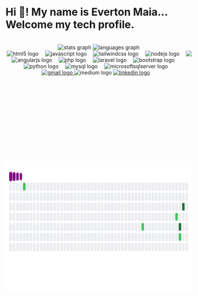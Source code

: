 <h1 align="left">Hi 👋! My name is Everton Maia... Welcome my tech profile.</h1>



<br clear="both">

<div align="center">
  <img src="https://github-readme-stats.vercel.app/api?username=TomMaiaGIt&hide_title=false&hide_rank=false&show_icons=true&include_all_commits=true&count_private=true&disable_animations=false&theme=github_dark&locale=en&hide_border=true" height="200" alt="stats graph"  />
  <img src="https://github-readme-stats.vercel.app/api/top-langs?username=TomMaiaGIt&locale=en&hide_title=false&layout=compact&card_width=320&langs_count=5&theme=github_dark&hide_border=true" height="100" alt="languages graph"  />
</div>


<img align="right" height="300" src="https://media1.giphy.com/media/v1.Y2lkPTc5MGI3NjExamc4dXcwcWxkcXd5d3RkamlqaHRyMXZzNHExMWJjdWdwY2ttN3gzMiZlcD12MV9pbnRlcm5hbF9naWZfYnlfaWQmY3Q9Zw/2IudUHdI075HL02Pkk/giphy.webp"  />




<div align="center">
  <img src="https://cdn.simpleicons.org/html5/E34F26" height="40" alt="html5 logo"  />
  <img width="10" />
  <img src="https://skillicons.dev/icons?i=js" height="40" alt="javascript logo"  />
  <img width="10" />
  <img src="https://cdn.simpleicons.org/tailwindcss/06B6D4" height="40" alt="tailwindcss logo"  />
  <img width="10" />
  <img src="https://cdn.simpleicons.org/nodedotjs/339933" height="40" alt="nodejs logo"  />
  <img width="10" />
  <img src="https://cdn.jsdelivr.net/gh/devicons/devicon/icons/angularjs/angularjs-original.svg" height="40" alt="angularjs logo"  />
  <img width="10" />
  <img src="https://cdn.jsdelivr.net/gh/devicons/devicon/icons/php/php-original.svg" height="40" alt="php logo"  />
  <img width="10" />
  <img src="https://cdn.jsdelivr.net/gh/devicons/devicon/icons/laravel/laravel-original.svg" height="40" alt="laravel logo"  />
  <img width="10" />
  <img src="https://skillicons.dev/icons?i=bootstrap" height="40" alt="bootstrap logo"  />
  <img width="10" />
  <img src="https://cdn.jsdelivr.net/gh/devicons/devicon/icons/python/python-original.svg" height="40" alt="python logo"  />
  <img width="10" />
  <img src="https://cdn.jsdelivr.net/gh/devicons/devicon/icons/mysql/mysql-original.svg" height="40" alt="mysql logo"  />
  <img width="10" />
  <img src="https://cdn.jsdelivr.net/gh/devicons/devicon/icons/microsoftsqlserver/microsoftsqlserver-plain.svg" height="40" alt="microsoftsqlserver logo"  />
</div>


<div align="center">
  <a href="evertondrums.2@gmail.com" target="_blank">
    <img src="https://raw.githubusercontent.com/maurodesouza/profile-readme-generator/master/src/assets/icons/social/gmail/default.svg" width="50" height="40" alt="gmail logo"  />
  </a>
  <img src="https://raw.githubusercontent.com/maurodesouza/profile-readme-generator/master/src/assets/icons/social/medium/default.svg" width="50" height="40" alt="medium logo"  />
  <a href="https://br.linkedin.com/in/everton-maia-da-silva-72088766" target="_blank">
    <img src="https://raw.githubusercontent.com/maurodesouza/profile-readme-generator/master/src/assets/icons/social/linkedin/default.svg" width="50" height="40" alt="linkedin logo"  />
  </a>
</div>

 <img  align="left" height="350" width="600" src="https://raw.githubusercontent.com/TomMaiaGIt/TomMaiaGIt/output/github-contribution-grid-snake.gif" />
